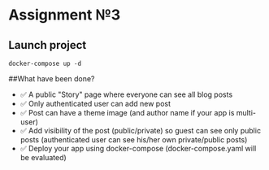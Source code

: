 # Assignment №3

## Launch project
```
docker-compose up -d
```


##What have been done?
- ✅ A public "Story" page where everyone can see all blog posts 
- ✅ Only authenticated user can add new post 
- ✅ Post can have a theme image (and author name if your app is multi-user)
- ✅ Add visibility of the post (public/private) so guest can see only public posts (authenticated user can see his/her own private/public posts)
- ✅ Deploy your app using docker-compose (docker-compose.yaml will be evaluated)